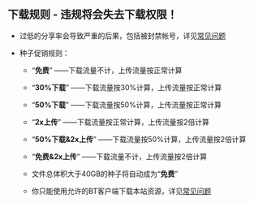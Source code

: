 ## 下载规则 - 违规将会失去下载权限！

* 过低的分享率会导致严重的后果，包括被封禁帐号，详见[常见问题](https://pt.hit.edu.cn/faq.php#id22)

* 种子促销规则：

    * “**免费**” ——下载流量不计，上传流量按正常计算

    * “**30%下载**” ——下载流量按30%计算，上传流量按正常计算

    * “**50%下载**” ——下载流量按50%计算，上传流量按正常计算

    * “**2x上传**” ——下载流量按正常计算，上传流量按2倍计算

    * “**50%下载&2x上传**” ——下载流量按50%计算，上传流量按2倍计算

    * “**免费&2x上传**” ——下载流量不计，上传流量按2倍计算

    * 文件总体积大于40GB的种子将自动成为“**免费**” 

    * 你只能使用允许的BT客户端下载本站资源，详见[常见问题](https://pt.hit.edu.cn/faq.php#id29) 
